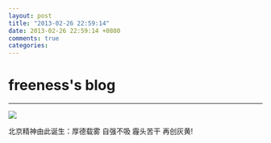 ```yaml
---
layout: post
title: "2013-02-26 22:59:14"
date: 2013-02-26 22:59:14 +0800
comments: true
categories: 
---
```


# freeness's blog

----------

![](http://okqmqrbgo.bkt.clouddn.com/201302262259141.jpg)

>
北京精神由此诞生：厚德载雾 自强不吸 霾头苦干 再创灰黄!